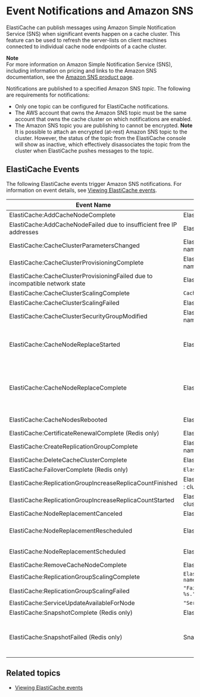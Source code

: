 # Event Notifications and Amazon SNS<a name="ElastiCacheSNS"></a>

ElastiCache can publish messages using Amazon Simple Notification Service \(SNS\) when significant events happen on a cache cluster\. This feature can be used to refresh the server\-lists on client machines connected to individual cache node endpoints of a cache cluster\.

**Note**  
For more information on Amazon Simple Notification Service \(SNS\), including information on pricing and links to the Amazon SNS documentation, see the [Amazon SNS product page](http://aws.amazon.com/sns)\.

Notifications are published to a specified Amazon SNS *topic*\. The following are requirements for notifications:
+ Only one topic can be configured for ElastiCache notifications\.
+ The AWS account that owns the Amazon SNS topic must be the same account that owns the cache cluster on which notifications are enabled\.
+ The Amazon SNS topic you are publishing to cannot be encrypted\.
**Note**  
It is possible to attach an encrypted \(at\-rest\) Amazon SNS topic to the cluster\. However, the status of the topic from the ElastiCache console will show as inactive, which effectively disassociates the topic from the cluster when ElastiCache pushes messages to the topic\. 

## ElastiCache Events<a name="ElastiCacheSNS.Events"></a>

The following ElastiCache events trigger Amazon SNS notifications\. For information on event details, see [Viewing ElastiCache events](ECEvents.Viewing.md)\.


| Event Name | Message | Description | 
| --- | --- | --- | 
|  ElastiCache:AddCacheNodeComplete  |  ElastiCache:AddCacheNodeComplete : cache\-cluster  |  A cache node has been added to the cache cluster and is ready for use\.  | 
|  ElastiCache:AddCacheNodeFailed due to insufficient free IP addresses  |  ElastiCache:AddCacheNodeFailed : cluster\-name  |  A cache node could not be added because there are not enough available IP addresses\.  | 
|  ElastiCache:CacheClusterParametersChanged  |  ElastiCache:CacheClusterParametersChanged : cluster\-name  |  One or more cache cluster parameters have been changed\.  | 
|  ElastiCache:CacheClusterProvisioningComplete  |  ElastiCache:CacheClusterProvisioningComplete cluster\-name\-0001\-005  |  The provisioning of a cache cluster is completed, and the cache nodes in the cache cluster are ready to use\.  | 
|  ElastiCache:CacheClusterProvisioningFailed due to incompatible network state  |  ElastiCache:CacheClusterProvisioningFailed : cluster\-name  |  An attempt was made to launch a new cache cluster into a nonexistent virtual private cloud \(VPC\)\.  | 
| ElastiCache:CacheClusterScalingComplete  | `CacheClusterScalingComplete : cluster-name` | Scaling for cache\-cluster completed successfully\. | 
| ElastiCache:CacheClusterScalingFailed | ElastiCache:CacheClusterScalingFailed : *cluster\-name* | Scale\-up operation on cache\-cluster failed\.  | 
|  ElastiCache:CacheClusterSecurityGroupModified  |  ElastiCache:CacheClusterSecurityGroupModified : cluster\-name  |  One of the following events has occurred: [\[See the AWS documentation website for more details\]](http://docs.aws.amazon.com/AmazonElastiCache/latest/red-ug/ElastiCacheSNS.html)  | 
|  ElastiCache:CacheNodeReplaceStarted  |  ElastiCache:CacheNodeReplaceStarted : cluster\-name  |  ElastiCache has detected that the host running a cache node is degraded or unreachable and has started replacing the cache node\.  The DNS entry for the replaced cache node is not changed\.  In most instances, you do not need to refresh the server\-list for your clients when this event occurs\. However, some cache client libraries may stop using the cache node even after ElastiCache has replaced the cache node; in this case, the application should refresh the server\-list when this event occurs\.  | 
|  ElastiCache:CacheNodeReplaceComplete  |  ElastiCache:CacheNodeReplaceComplete : cluster\-name  |  ElastiCache has detected that the host running a cache node is degraded or unreachable and has completed replacing the cache node\.  The DNS entry for the replaced cache node is not changed\.  In most instances, you do not need to refresh the server\-list for your clients when this event occurs\. However, some cache client libraries may stop using the cache node even after ElastiCache has replaced the cache node; in this case, the application should refresh the server\-list when this event occurs\.  | 
|  ElastiCache:CacheNodesRebooted  |  ElastiCache:CacheNodesRebooted : cluster\-name  |  One or more cache nodes has been rebooted\. Message \(Memcached\): `"Cache node %s shutdown"` Then a second message: `"Cache node %s restarted"`  | 
|  ElastiCache:CertificateRenewalComplete \(Redis only\)  |  ElastiCache:CertificateRenewalComplete  |  The Amazon CA certificate was successfully renewed\.  | 
|  ElastiCache:CreateReplicationGroupComplete  |  ElastiCache:CreateReplicationGroupComplete : cluster\-name  |  The replication group was successfully created\.  | 
|  ElastiCache:DeleteCacheClusterComplete  |  ElastiCache:DeleteCacheClusterComplete : cluster\-name  |  The deletion of a cache cluster and all associated cache nodes has completed\.  | 
| ElastiCache:FailoverComplete \(Redis only\) | `ElastiCache:FailoverComplete : mycluster` | Failover over to a replica node was successful\.  | 
|  ElastiCache:ReplicationGroupIncreaseReplicaCountFinished  |  ElastiCache:ReplicationGroupIncreaseReplicaCountFinished : cluster\-name\-0001\-005  |  The number of replicas in the cluster has been increased\.   | 
|  ElastiCache:ReplicationGroupIncreaseReplicaCountStarted  |  ElastiCache:ReplicationGroupIncreaseReplicaCountStarted : cluster\-name\-0003\-004  |  The process of adding replicas to your cluster has begun\.   | 
|  ElastiCache:NodeReplacementCanceled  |  ElastiCache:NodeReplacementCanceled : cluster\-name  |  A node in your cluster that was scheduled for replacement is no longer scheduled for replacement\.   | 
|  ElastiCache:NodeReplacementRescheduled  |  ElastiCache:NodeReplacementRescheduled : cluster\-name  |  A node in your cluster previously scheduled for replacement has been rescheduled for replacement during the new window described in the notification\.  For information on what actions you can take, see [Replacing nodes](CacheNodes.NodeReplacement.md)\.  | 
|  ElastiCache:NodeReplacementScheduled  |  ElastiCache:NodeReplacementScheduled : cluster\-name  |  A node in your cluster is scheduled for replacement during the window described in the notification\.  For information on what actions you can take, see [Replacing nodes](CacheNodes.NodeReplacement.md)\.  | 
|  ElastiCache:RemoveCacheNodeComplete  |  ElastiCache:RemoveCacheNodeComplete : cluster\-name  |  A cache node has been removed from the cache cluster\.  | 
| ElastiCache:ReplicationGroupScalingComplete | `ElastiCache:ReplicationGroupScalingComplete : cluster-name` | Scale\-up operation on replication group completed successfully\.  | 
| ElastiCache:ReplicationGroupScalingFailed | `"Failed applying modification to cache node type to %s."` | Scale\-up operation on replication group failed\.  | 
| ElastiCache:ServiceUpdateAvailableForNode | `"Service update is available for cache node %s."` | A self\-service update is available for the node\.  | 
|  ElastiCache:SnapshotComplete \(Redis only\)  |  ElastiCache:SnapshotComplete : cluster\-name  |  A cache snapshot has completed successfully\.  | 
|  ElastiCache:SnapshotFailed \(Redis only\)  |  SnapshotFailed : cluster\-name  |  A cache snapshot has failed\. See the cluster’s cache events for more a detailed cause\. If you describe the snapshot, see [https://docs.aws.amazon.com/AmazonElastiCache/latest/APIReference/API_DescribeSnapshots.html](https://docs.aws.amazon.com/AmazonElastiCache/latest/APIReference/API_DescribeSnapshots.html), the status will be `failed`\.  | 

## Related topics<a name="ElastiCacheSNS.SeeAlso"></a>
+ [Viewing ElastiCache events](ECEvents.Viewing.md)
